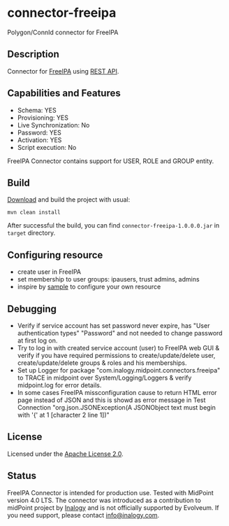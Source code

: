 # connector-freeipa

Polygon/ConnId connector for FreeIPA

## Description

Connector for [FreeIPA](https://www.freeipa.org/) using [REST API](https://www.freeipa.org/page/API_Examples). 

## Capabilities and Features

* Schema: YES
* Provisioning: YES
* Live Synchronization: No
* Password: YES
* Activation: YES
* Script execution: No 

FreeIPA Connector contains support for USER, ROLE and GROUP entity.  

## Build

[Download](https://github.com/inalogy/midpoint-connector-freeipa) and build the project with usual:

```
mvn clean install
```

After successful the build, you can find `connector-freeipa-1.0.0.0.jar` in `target` directory.

## Configuring resource

* create user in FreeIPA
* set membership to user groups: ipausers, trust admins, admins 
* inspire by [sample](https://github.com/inalogy/midpoint-connector-freeipa/tree/master/sample) to configure your own resource

## Debugging

* Verify if service account has set password never expire, has "User authentication types" "Password" and not needed to change password at first log on.
* Try to log in with created service account (user) to FreeIPA web GUI & verify if you have required permissions to create/update/delete user, create/update/delete groups & roles and his memberships.
* Set up Logger for package "com.inalogy.midpoint.connectors.freeipa" to TRACE in midpoint over System/Logging/Loggers & verify midpoint.log for error details.
* In some cases FreeIPA missconfiguration cause to return HTML error page instead of JSON and this is showd as error message in Test Connection "org.json.JSONException(A JSONObject text must begin with '{' at 1 [character 2 line 1])"

## License

Licensed under the [Apache License 2.0](/LICENSE).

## Status

FreeIPA Connector is intended for production use. Tested with MidPoint version 4.0 LTS. The connector was introduced as a contribution to midPoint project by [Inalogy](https://www.inalogy.com) and is not officially supported by Evolveum.
If you need support, please contact info@inalogy.com.
